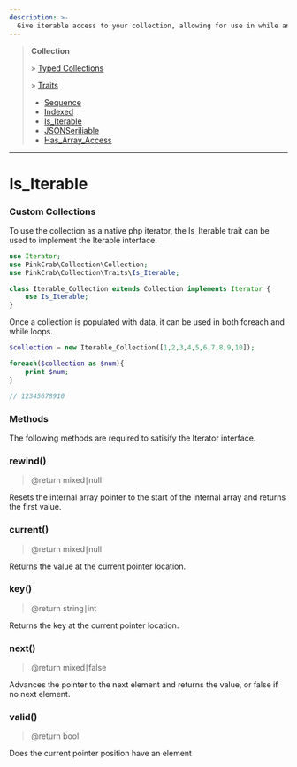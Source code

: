 ```yaml
---
description: >-
  Give iterable access to your collection, allowing for use in while and foreach loops.
---
```


> **Collection**  
> 
> » [Typed Collections](Typed_Collections.md)  
>   
> » [Traits](traits/index.md)
>    * [Sequence](traits/sequence.md)  
>    * [Indexed](traits/indexed.md)  
>    * [Is_Iterable](traits/is_iterable.md)  
>    * [JSONSeriliable](traits/jsonserializable.md)  
>    * [Has_Array_Access](traits/has_arrayaccess.md)  

***

# Is_Iterable

### Custom Collections

To use the collection as a native php iterator, the Is_Iterable trait can be used to implement the Iterable interface.

```php
use Iterator;
use PinkCrab\Collection\Collection;
use PinkCrab\Collection\Traits\Is_Iterable;

class Iterable_Collection extends Collection implements Iterator {
	use Is_Iterable;
}
```

Once a collection is populated with data, it can be used in both foreach and while loops. 

```php
$collection = new Iterable_Collection([1,2,3,4,5,6,7,8,9,10]);

foreach($collection as $num){
    print $num;
}

// 12345678910
```
### Methods

The following methods are required to satisify the Iterator interface.

### rewind\() 
> @return mixed∣null

Resets the internal array pointer to the start of the internal array and returns the first value.

### current\()
> @return mixed∣null  

Returns the value at the current pointer location.

### key\()
> @return string∣int  

Returns the key at the current pointer location.

### next\()
> @return mixed∣false 

Advances the pointer to the next element and returns the value, or false if no next element.

### valid\()
> @return bool

Does the current pointer position have an element